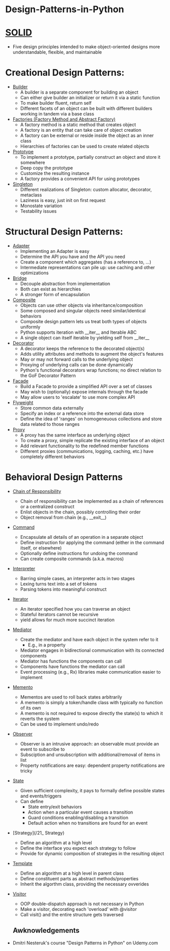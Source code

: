 # Design-Patterns-in-Python

# [SOLID](https://github.com/Yanivv77/Design-Patterns-in-Python/tree/main/01_Solid)
  - Five design principles intended to make object-oriented designs more understandable, flexible, and maintainable 

# Creational Design Patterns:
  - [Builder](/02_Builder)
    - A builder is a separate component for building an object
    - Can either give builder an initializer or return it via a static function
    - To make builder fluent, return self
    - Different facets of an object can be built with different builders working in tandem via a base class
  - [Factories (Factory Method and Abstract Factory)](/03_Factories)
    - A factory method is a static method that creates object
    - A factory is an entity that can take care of object creation
    - A factory can be external or reside inside the object as an inner class
    - Hierarchies of factories can be used to create related objects
  - [Prototype](/04_Prototype)
    - To implement a prototype, partially construct an object and store it somewhere
    - Deep copy the prototype
    - Customize the resulting instance
    - A factory provides a convenient API for using prototypes
  - [Singleton](/05_Singleton)
    - Different realizations of Singleton: custom allocator, decorator, metaclass
    - Laziness is easy, just init on first request
    - Monostate variation
    - Testability issues

# Structural Design Patterns: 
  - [Adapter](/06_Adapter)
    - Implementing an Adapter is easy
    - Determine the API you have and the API you need
    - Create a component which aggregates (has a reference to, ...)
    - Intermediate representations can pile up: use caching and other optimizations
  - [Bridge](/07_Bridge)
    - Decouple abstraction from implementation
    - Both can exist as hierarchies
    - A stronger form of encapsulation
  - [Composite](/08_Composite)
    - Objects can use other objects via inheritance/composition
    - Some composed and singular objects need similar/identical behaviors
    - Composite design pattern lets us treat both types of objects uniformly
    - Python supports iteration with \_\_iter\_\_ and Iterable ABC
    - A single object can itself iterable by yielding self from \_\_iter\_\_
  - [Decorator](/09_Decorator) 
    - A decorator keeps the reference to the decorated object(s)
    - Adds utility attributes and methods to augment the object's features
    - May or may not forward calls to the underlying object
    - Proxying of underlying calls can be done dynamically
    - Python's functional decorators wrap functions; no direct relation to the GoF Decorator Pattern
  - [Facade](/10_Facade)
    - Build a Facade to provide a simplified API over a set of classes
    - May wish to (optionally) expose internals through the facade
    - May allow users to 'escalate' to use more complex API
 - [Flyweight](/11_Flyweight)
    - Store common data externally
    - Specify an index or a reference into the external data store
    - Define the idea of 'ranges' on homogeneuous collections and store data related to those ranges
  - [Proxy](/12_Proxy)
    - A proxy has the same interface as underlying object
    - To create a proxy, simple replicate the existing interface of an object
    - Add relevant functionality to the redefined member functions
    - Different proxies (communications, logging, caching, etc.) have completely different behaviors

  # Behavioral Design Patterns
  - [Chain of Responsibility](/13_Chain_of_Responsibility)
    - Chain of responsibility can be implemented as a chain of references or
      a centralized construct
    - Enlist objects in the chain, possibly controlling their order
    - Object removal from chain (e.g., \_\_exit\_\_)
  - [Command](/14_Command)
    - Encapsulate all details of an operation in a separate object
    - Define instruction for applying the command (either in the command itself, or elsewhere)
    - Optionally define instructions for undoing the command
    - Can create composite commands (a.k.a. macros)
  - [Interpreter](/15_Interpreter)
    - Barring simple cases, an interpreter acts in two stages
    - Lexing turns text into a set of tokens
    - Parsing tokens into meaningful construct
  - [Iterator](/16_Iterator)
    - An iterator specified how you can traverse an object
    - Stateful iterators cannot be recursive
    - yield allows for much more succinct iteration
  - [Mediator](/17_Mediator)
    - Create the mediator and have each object in the system refer to it
      - E.g., in a property
    - Mediator engages in bidirectional communication with its connected components
    - Mediator has functions the components can call
    - Components have functions the mediator can call
    - Event processing (e.g., Rx) libraries make communication easier to implement
  - [Memento](/18_Memento)
    - Mementos are used to roll back states arbitrarily
    - A memento is simply a token/handle class with typically no function of its own
    - A memento is not required to expose directly the state(s) to which it reverts the system
    - Can be used to implement undo/redo
  - [Observer](/19_Observer)
    - Observer is an intrusive approach: an observable must provide an event to subscribe to
    - Subsciption and unsubscription with additional/removal of items in list
    - Property notifications are easy: dependent property notifications are tricky
  - [State](/20_State)
    - Given sufficient complexity, it pays to formally define possible states and events/triggers
    - Can define
      - State entry/exit behaviors
      - Action when a particular event causes a transition
      - Guard conditions enabling/disabling a transition
      - Default action when no transitions are found for an event
  - [Strategy](/21_ Strategy)
    - Define an algorithm at a high level
    - Define the interface you expect each strategy to follow
    - Provide for dynamic composition of strategies in the resulting object
  - [Template](/22_Template_Method)
    - Define an algorithm at a high level in parent class
    - Define constituent parts as abstract methods/properties
    - Inherit the algorthm class, providing the necessary ovverides
  - [Visitor](/23_Visitor)
    - OOP double-dispatch approach is not necessary in Python
    - Make a visitor, decorating each 'overload' with @visitor
    - Call visit() and the entire structure gets traversed

    ## Awknowledgements

- Dmitri Nesteruk's course "Design Patterns in Python" on Udemy.com